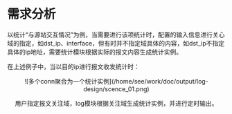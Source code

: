 # 需求分析  
以统计“与源站交互情况”为例，当需要进行该项统计时，配置的输入信息进行关心域的指定，如dst_ip、interface，但有时并不指定域具体的内容，如dst_ip不指定具体的ip地址，需要统计模块根据实际的报文内容生成统计实例。

在上述例子中，当以目的ip进行报文收发统计时：  
<center>![多个conn聚合为一个统计实例](/home/see/work/doc/output/log-design/scence_01.png)


用户指定报文关注域，log模块根据关注域生成统计实例，并进行定时输出。